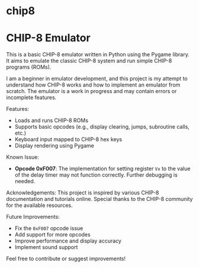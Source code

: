 # chip8
# CHIP-8 Emulator

This is a basic CHIP-8 emulator written in Python using the Pygame library. It aims to emulate the classic CHIP-8 system and run simple CHIP-8 programs (ROMs).


I am a beginner in emulator development, and this project is my attempt to understand how CHIP-8 works and how to implement an emulator from scratch. The emulator is a work in progress and may contain errors or incomplete features.

Features:
- Loads and runs CHIP-8 ROMs
- Supports basic opcodes (e.g., display clearing, jumps, subroutine calls, etc.)
- Keyboard input mapped to CHIP-8 hex keys
- Display rendering using Pygame

Known Issue:
- **Opcode 0xF007**: The implementation for setting register `Vx` to the value of the delay timer may not function correctly. Further debugging is needed.


Acknowledgements:
This project is inspired by various CHIP-8 documentation and tutorials online. Special thanks to the CHIP-8 community for the available resources.

Future Improvements:
- Fix the `0xF007` opcode issue
- Add support for more opcodes
- Improve performance and display accuracy
- Implement sound support

Feel free to contribute or suggest improvements!

